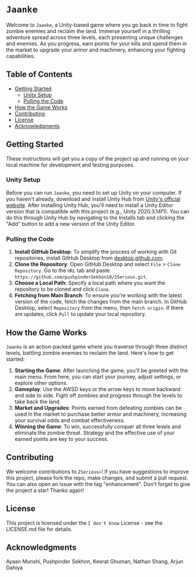 # `Jaanke`

Welcome to `Jaanke`, a Unity-based game where you go back in time to fight zombie enemies and reclaim the land. Immerse yourself in a thrilling adventure spread across three levels, each presenting unique challenges and enemies. As you progress, earn points for your kills and spend them in the market to upgrade your armor and machinery, enhancing your fighting capabilities.


## Table of Contents

- [Getting Started](#getting-started)
    - [Unity Setup](#unity-setup)
    - [Pulling the Code](#pulling-the-code)
- [How the Game Works](#how-the-game-works)
- [Contributing](#contributing)
- [License](#license)
- [Acknowledgments](#acknowledgments)

## Getting Started

These instructions will get you a copy of the project up and running on your local machine for development and testing purposes.

### Unity Setup

Before you can run `Jaanke`, you need to set up Unity on your computer. If you haven't already, download and install Unity Hub from [Unity's official website](https://unity.com/download). After installing Unity Hub, you'll need to install a Unity Editor version that is compatible with this project (e.g., Unity 2020.3.14f1). You can do this through Unity Hub by navigating to the Installs tab and clicking the "Add" button to add a new version of the Unity Editor.

### Pulling the Code

1. **Install GitHub Desktop**: To simplify the process of working with Git repositories, install GitHub Desktop from [desktop.github.com](https://desktop.github.com/).
2. **Clone the Repository**: Open GitHub Desktop and select `File` > `Clone Repository`. Go to the `URL` tab and paste `https://github.com/pushpinderSekhon10/2Serious.git`.
3. **Choose a Local Path**: Specify a local path where you want the repository to be cloned and click `Clone`.
4. **Fetching from Main Branch**: To ensure you're working with the latest version of the code, fetch the changes from the main branch. In GitHub Desktop, select `Repository` from the menu, then `Fetch origin`. If there are updates, click `Pull` to update your local repository.

## How the Game Works

`Jaanke` is an action-packed game where you traverse through three distinct levels, battling zombie enemies to reclaim the land. Here's how to get started:

1. **Starting the Game**: After launching the game, you’ll be greeted with the main menu. From here, you can start your journey, adjust settings, or explore other options.
2. **Gameplay**: Use the AWSD keys or the arrow keys to move backward and side to side. Fight off zombies and progress through the levels to take back the land.
3. **Market and Upgrades**: Points earned from defeating zombies can be used in the market to purchase better armor and machinery, increasing your survival odds and combat effectiveness.
4. **Winning the Game**: To win, successfully conquer all three levels and eliminate the zombie threat. Strategy and the effective use of your earned points are key to your success.

## Contributing

We welcome contributions to `2Serious>`! If you have suggestions to improve this project, please fork the repo, make changes, and submit a pull request. You can also open an issue with the tag "enhancement". Don't forget to give the project a star! Thanks again!

## License

This project is licensed under the `I don't know` License - see the LICENSE.md file for details.

## Acknowledgments

Ayaan Munshi, Pushpinder Sekhon, Keerat Ghuman, Nathan Shang, Arjun Dahiya
